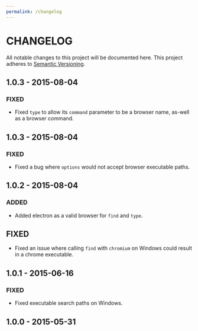 ```yaml
---
permalink: /changelog
---
```

# CHANGELOG

All notable changes to this project will be documented here.
This project adheres to [Semantic Versioning](http://semver.org/).

## 1.0.3 - 2015-08-04
### FIXED
- Fixed `type` to allow its `command` parameter to be a browser name,
as-well as a browser command.

## 1.0.3 - 2015-08-04
### FIXED
- Fixed a bug where `options` would not accept browser executable paths.

## 1.0.2 - 2015-08-04
### ADDED
- Added electron as a valid browser for `find` and `type`.

## FIXED
- Fixed an issue where calling `find` with `chromium` on Windows could result
in a chrome executable.

## 1.0.1 - 2015-06-16
### FIXED
- Fixed executable search paths on Windows.

## 1.0.0 - 2015-05-31
